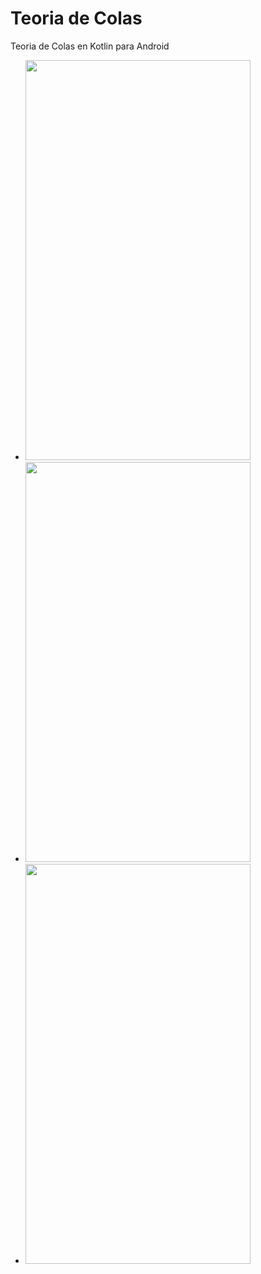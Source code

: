 # Teoria de Colas
Teoria de Colas en Kotlin para Android
<ul>
  <li><img src="https://user-images.githubusercontent.com/9899682/33467378-ba099370-d619-11e7-9c13-7839ac043645.jpg" width="360" height="640"></li>
  <li><img src="https://user-images.githubusercontent.com/9899682/33467376-b9a61f52-d619-11e7-9e1e-461d50458362.jpg" width="360" height="640"></li>
  <li><img src="https://user-images.githubusercontent.com/9899682/33467375-b919866e-d619-11e7-9562-c037461018cb.jpg" width="360" height="640"></li>
</ul>
